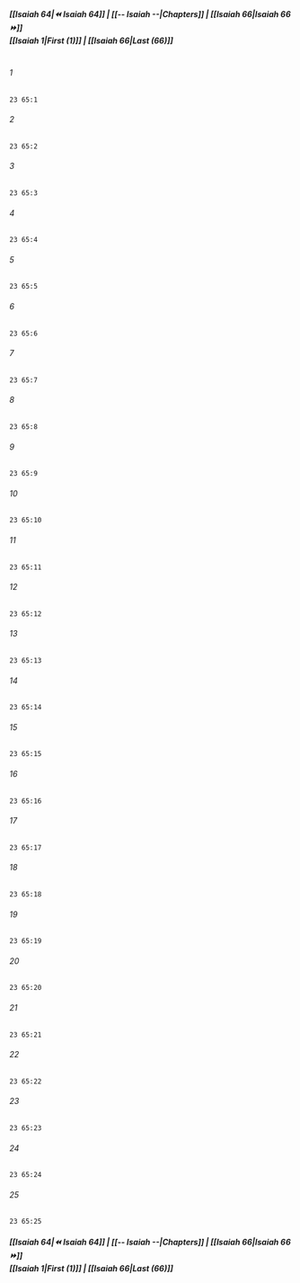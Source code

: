
##### **[[Isaiah 64|⏪ Isaiah 64]] | [[-- Isaiah --|Chapters]] | [[Isaiah 66|Isaiah 66 ⏩]]**<br>**[[Isaiah 1|First (1)]] | [[Isaiah 66|Last (66)]]**<br><br>

###### 1
``` verse
23 65:1
```
###### 2
``` verse
23 65:2
```
###### 3
``` verse
23 65:3
```
###### 4
``` verse
23 65:4
```
###### 5
``` verse
23 65:5
```
###### 6
``` verse
23 65:6
```
###### 7
``` verse
23 65:7
```
###### 8
``` verse
23 65:8
```
###### 9
``` verse
23 65:9
```
###### 10
``` verse
23 65:10
```
###### 11
``` verse
23 65:11
```
###### 12
``` verse
23 65:12
```
###### 13
``` verse
23 65:13
```
###### 14
``` verse
23 65:14
```
###### 15
``` verse
23 65:15
```
###### 16
``` verse
23 65:16
```
###### 17
``` verse
23 65:17
```
###### 18
``` verse
23 65:18
```
###### 19
``` verse
23 65:19
```
###### 20
``` verse
23 65:20
```
###### 21
``` verse
23 65:21
```
###### 22
``` verse
23 65:22
```
###### 23
``` verse
23 65:23
```
###### 24
``` verse
23 65:24
```
###### 25
``` verse
23 65:25
```

##### **[[Isaiah 64|⏪ Isaiah 64]] | [[-- Isaiah --|Chapters]] | [[Isaiah 66|Isaiah 66 ⏩]]**<br>**[[Isaiah 1|First (1)]] | [[Isaiah 66|Last (66)]]**
